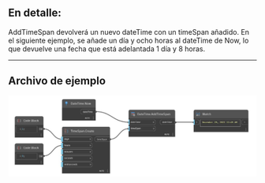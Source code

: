 ## En detalle:
AddTimeSpan devolverá un nuevo dateTime con un timeSpan añadido. En el siguiente ejemplo, se añade un día y ocho horas al dateTime de Now, lo que devuelve una fecha que está adelantada 1 día y 8 horas.
___
## Archivo de ejemplo

![AddTimeSpan](./DSCore.DateTime.AddTimeSpan_img.jpg)

